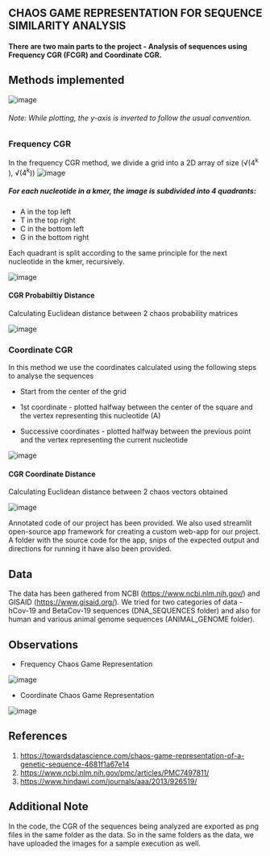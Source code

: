 ## CHAOS GAME REPRESENTATION FOR SEQUENCE SIMILARITY ANALYSIS

#### There are two main parts to the project - Analysis of sequences using Frequency CGR (FCGR) and Coordinate CGR.

## Methods implemented

![image](https://user-images.githubusercontent.com/59824729/119332381-1f42da00-bca6-11eb-8b7f-ab4fed1c3947.png)

###### Note: While plotting, the y-axis is inverted to follow the usual convention.

### Frequency CGR

In the frequency CGR method, we divide a grid into a 2D array of size (√(4<sup>k</sup> ), √(4<sup>k</sup>))
![image](https://user-images.githubusercontent.com/59824729/119365199-52e52a80-bccd-11eb-9c6b-bd8aafe2287b.png)

##### For each nucleotide in a kmer, the image is subdivided into 4 quadrants:
- A in the top left
- T in the top right 
- C in the bottom left 
- G in the bottom right

Each quadrant is split according to the same principle for the next nucleotide in the kmer, recursively. 

![image](https://user-images.githubusercontent.com/59824729/119365969-1cf47600-bcce-11eb-991c-2c5c49650fbe.png)

#### CGR Probabiltiy Distance

Calculating Euclidean distance between 2 chaos probability matrices

![image](https://user-images.githubusercontent.com/59824729/119366485-a5731680-bcce-11eb-805f-b50bb4960299.png)

### Coordinate CGR

In this method we use the coordinates calculated using the following steps to analyse the sequences

* Start from the center of the grid

* 1st coordinate - plotted halfway between the center of the square and the vertex representing this nucleotide (A)

* Successive coordinates - plotted halfway between the previous point and the vertex representing the current nucleotide

![image](https://user-images.githubusercontent.com/59824729/119368475-b02eab00-bcd0-11eb-9e4e-cdf48bb59db6.png)

#### CGR Coordinate Distance

Calculating Euclidean distance between 2 chaos vectors obtained

![image](https://user-images.githubusercontent.com/59824729/119368812-187d8c80-bcd1-11eb-91d9-663356991f2a.png)

Annotated code of our project has been provided.  We also used streamlit open-source app framework for creating a custom web-app for our project. A folder with the source code for the app, snips of the expected output and directions for running it have also been provided. 

## Data

The data has been gathered from NCBI (https://www.ncbi.nlm.nih.gov/) and GISAID (https://www.gisaid.org/). We tried for two categories of data - hCov-19 and BetaCov-19 sequences (DNA_SEQUENCES folder) and also for human and various animal genome sequences (ANIMAL_GENOME folder). 

## Observations

* Frequency Chaos Game Representation

![image](https://user-images.githubusercontent.com/59824729/119442272-24a33180-bd45-11eb-9aa3-a2286c4e8c9c.png)

* Coordinate Chaos Game Representation

![image](https://user-images.githubusercontent.com/59824729/119442281-2a007c00-bd45-11eb-8680-79b3438ad062.png)

## References

1. https://towardsdatascience.com/chaos-game-representation-of-a-genetic-sequence-4681f1a67e14
2. https://www.ncbi.nlm.nih.gov/pmc/articles/PMC7497811/
3. https://www.hindawi.com/journals/aaa/2013/926519/

## Additional Note

In the code, the CGR of the sequences being analyzed are exported as png files in the same folder as the data. So in the same folders as the data, we have uploaded the images for a sample execution as well.
